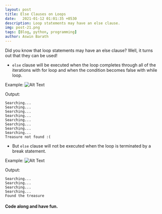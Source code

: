 ```yaml
---
layout: post
title: Else Clauses on Loops
date:   2021-01-12 01:01:35 +0530
description: Loop statements may have an else clause.
img: post-21.png
tags: [Blog, python, programming]
author: Aswin Barath
---
```

Did you know that loop statements may have an else clause?
Well, it turns out that they can be used!

* `else` clause will be executed when the loop completes through all of the iterations with for loop and when the condition becomes false with while loop.

Example:
![Alt Text](https://dev-to-uploads.s3.amazonaws.com/i/kz7855oukd87fm71z04a.png)

Output:
```
Searching...
Searching...
Searching...
Searching...
Searching...
Searching...
Searching...
Searching...
Treasure not found :(
```

* But `else` clause will not be executed when the loop is terminated by a break statement.

Example:
![Alt Text](https://dev-to-uploads.s3.amazonaws.com/i/96r445lmure9qsurlwx0.png)

Output:
```
Searching...
Searching...
Searching...
Searching...
Found the treasure
```

#### Code along and have fun.
